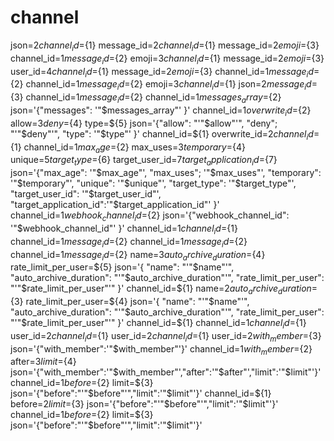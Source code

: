 # channel 
 json=${2} channel_id=${1} message_id=${2} channel_id=${1} message_id=${2} emoji=${3} channel_id=${1} message_id=${2} emoji=${3} channel_id=${1} message_id=${2} emoji=${3} user_id=${4} channel_id=${1} message_id=${2} emoji=${3} channel_id=${1} message_id=${2} channel_id=${1} message_id=${2} emoji=${3} channel_id=${1} json=${2} message_id=${3} channel_id=${1} message_id=${2} channel_id=${1} messages_array=${2} json='{"messages": '"$messages_array"' }' channel_id=${1} overwrite_id=${2} allow=${3} deny=${4} type=${5} json='{"allow": "'"$allow"'", "deny"; "'"$deny"'", "type": '"$type"' }' channel_id=${1} overwrite_id=${2} channel_id=${1} channel_id=${1} max_age=${2} max_uses=${3} temporary=${4} unique=${5} target_type=${6} target_user_id=${7} target_application_id=${7} json='{"max_age": '"$max_age"', "max_uses"; '"$max_uses"', "temporary": '"$temporary"', "unique": '"$unique"', "target_type": '"$target_type"', "target_user_id": '"$target_user_id"', "target_application_id":'"$target_application_id"' }' channel_id=${1} webhook_channel_id=${2} json='{"webhook_channel_id": '"$webhook_channel_id"' }' channel_id=${1} channel_id=${1} channel_id=${1} message_id=${2} channel_id=${1} message_id=${2} channel_id=${1} message_id=${2} name=${3} auto_archive_duration=${4} rate_limit_per_user=${5} json='{ "name": "'"$name"'", "auto_archive_duration": "'"$auto_archive_duration"'", "rate_limit_per_user": "'"$rate_limit_per_user"'" }' channel_id=${1} name=${2} auto_archive_duration=${3} rate_limit_per_user=${4} json='{ "name": "'"$name"'", "auto_archive_duration": "'"$auto_archive_duration"'", "rate_limit_per_user": "'"$rate_limit_per_user"'" }' channel_id=${1} channel_id=${1} channel_id=${1} user_id=${2} channel_id=${1} user_id=${2} channel_id=${1} user_id=${2} with_member=${3} json='{"with_member":'"$with_member"'}' channel_id=${1} with_member=${2} after=${3} limit=${4} json='{"with_member":'"$with_member"',"after":'"$after"',"limit":'"$limit"'}' channel_id=${1} before=${2} limit=${3} json='{"before":"'"$before"'","limit":'"$limit"'}' channel_id=${1} before=${2} limit=${3} json='{"before":"'"$before"'","limit":'"$limit"'}' channel_id=${1} before=${2} limit=${3} json='{"before":"'"$before"'","limit":'"$limit"'}'
